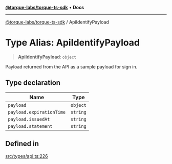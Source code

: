 [**@torque-labs/torque-ts-sdk**](../README.md) • **Docs**

***

[@torque-labs/torque-ts-sdk](../globals.md) / ApiIdentifyPayload

# Type Alias: ApiIdentifyPayload

> **ApiIdentifyPayload**: `object`

Payload returned from the API as a sample payload for sign in.

## Type declaration

| Name | Type |
| ------ | ------ |
| `payload` | `object` |
| `payload.expirationTime` | `string` |
| `payload.issuedAt` | `string` |
| `payload.statement` | `string` |

## Defined in

[src/types/api.ts:226](https://github.com/torque-labs/torque-ts-sdk/blob/e34efdf278512e8a58bacdba966e9cd90b1db20a/src/types/api.ts#L226)
